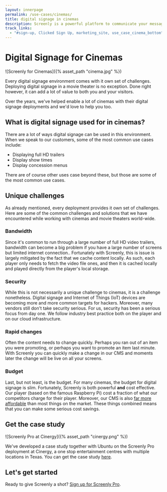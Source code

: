 ```yaml
---
layout: innerpage
permalink: /use-cases/cinemas/
title: digital signage in cinemas
description: Screenly is a powerful platform to communicate your message to your visitors in your cinema.
track_links:
  - "#sign-up, Clicked Sign Up, marketing_site, use_case_cinema_bottom"
---
```


# Digital Signage for Cinemas

![Screenly for Cinemas]({% asset_path "cinema.jpg" %})

Every digital signage environment comes with it own set of challenges. Deploying digital signage in a movie theater is no exception. Done right however, it can add a lot of value to both you and your visitors.

Over the years, we've helped enable a lot of cinemas with their digital signage deployments and we'd love to help you too.

## What is digital signage used for in cinemas?

There are a lot of ways digital signage can be used in this environment. When we speak to our customers, some of the most common use cases include:

 * Displaying full HD trailers
 * Display show times
 * Display concession menus

There are of course other uses case beyond these, but those are some of the most common use cases.

## Unique challenges

As already mentioned, every deployment provides it own set of challenges. Here are some of the common challenges and solutions that we have encountered while working with cinemas and movie theaters world-wide.

### Bandwidth

Since it's common to run through a large number of full HD video trailers, bandwidth can become a big problem if you have a large number of screens but limited internet connection.. Fortunately with Screenly, this is issue is largely mitigated by the fact that we cache content locally. As such, each player only needs to fetch the video file ones, and then it is cached locally and played directly from the player's local storage.

### Security

While this is not necessarily a unique challenge to cinemas, it is a challenge nonetheless. Digital signage and Internet of Things (IoT) devices are becoming more and more common targets for hackers. Moreover, many vendors still don't take security serious. For us, security has been a serious focus from day one. We follow industry best practice both on the player and on our cloud infrastructure.

### Rapid changes

Often the content needs to change quickly. Perhaps you ran out of an item you were promoting, or perhaps you want to promote an item last minute. With Screenly you can quickly make a change in our CMS and moments later the change will be live on all your screens.

### Budget

Last, but not least, is the budget. For many cinemas, the budget for digital signage is slim. Fortunately, Screenly is both powerful **and** cost effective. Our player (based on the famous Raspberry Pi) cost a fraction of what our competitors charge for their player. Moreover, our CMS is also [far more affordable]({{site.url}}/pricing/) than most things on the market. These things combined means that you can make some serious cost savings.

## Get the case study

![Screenly Pro at Cinergy]({% asset_path "cinergy.png" %})

We've developed a case study together with Ubuntu on the Screenly Pro deployment at Cinergy, a one stop entertainment centres with multiple locations in Texas. You can get the case study <a href="https://learn.screenly.io/screenly-in-cinemas" rel="nofollow">here</a>.

## Let's get started

Ready to give Screenly a shot? <a id="sign-up" href="https://login.screenlyapp.com/signup">Sign up for Screenly Pro</a>.
